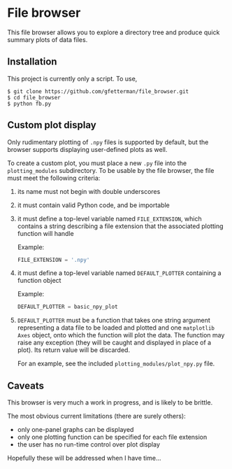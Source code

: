 # File browser

This file browser allows you to explore a directory tree and produce quick
summary plots of data files.

## Installation

This project is currently only a script. To use,

```
$ git clone https://github.com/gfetterman/file_browser.git
$ cd file_browser
$ python fb.py
```

## Custom plot display

Only rudimentary plotting of `.npy` files is supported by default, but the
browser supports displaying user-defined plots as well.

To create a custom plot, you must place a new `.py` file into the
`plotting_modules` subdirectory. To be usable by the file browser, the file must
meet the following criteria:

1. its name must not begin with double underscores
2. it must contain valid Python code, and be importable
3. it must define a top-level variable named `FILE_EXTENSION`, which contains a
   string describing a file extension that the associated plotting function will
   handle
   
   Example:
   ```Python
   FILE_EXTENSION = '.npy'
   ```
4. it must define a top-level variable named `DEFAULT_PLOTTER` containing a
   function object
   
   Example:
   ```Python
   DEFAULT_PLOTTER = basic_npy_plot
   ```
5. `DEFAULT_PLOTTER` must be a function that takes one string argument
   representing a data file to be loaded and plotted and one `matplotlib` `Axes`
   object, onto which the function will plot the data. The function may raise
   any exception (they will be caught and displayed in place of a plot).
   Its return value will be discarded.
   
   For an example, see the included `plotting_modules/plot_npy.py` file.

## Caveats

This browser is very much a work in progress, and is likely to be brittle.

The most obvious current limitations (there are surely others):

* only one-panel graphs can be displayed
* only one plotting function can be specified for each file extension
* the user has no run-time control over plot display

Hopefully these will be addressed when I have time...
